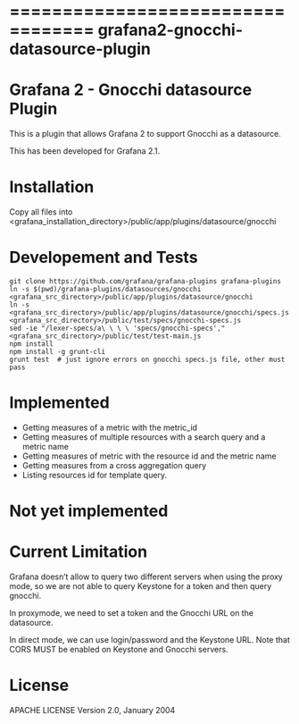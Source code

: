 ==================================
grafana2-gnocchi-datasource-plugin
==================================

Grafana 2 - Gnocchi datasource Plugin
=====================================

This is a plugin that allows Grafana 2 to support Gnocchi as a datasource.

This has been developed for Grafana 2.1.

Installation
============

Copy all files into <grafana_installation_directory>/public/app/plugins/datasource/gnocchi

Developement and Tests
======================

    git clone https://github.com/grafana/grafana-plugins grafana-plugins
    ln -s $(pwd)/grafana-plugins/datasources/gnocchi <grafana_src_directory>/public/app/plugins/datasource/gnocchi
    ln -s <grafana_src_directory>/public/app/plugins/datasource/gnocchi/specs.js <grafana_src_directory>/public/test/specs/gnocchi-specs.js
    sed -ie "/lexer-specs/a\ \ \ \ 'specs/gnocchi-specs'," <grafana_src_directory>/public/test/test-main.js
    npm install
    npm install -g grunt-cli
    grunt test  # just ignore errors on gnocchi specs.js file, other must pass

Implemented
===========

* Getting measures of a metric with the metric_id
* Getting measures of multiple resources with a search query and a metric name
* Getting measures of metric with the resource id and the metric name
* Getting measures from a cross aggregation query
* Listing resources id for template query.

Not yet implemented
===================


Current Limitation
==================

Grafana doesn’t allow to query two different servers when using the proxy mode,
so we are not able to query Keystone for a token and then query gnocchi.

In proxymode, we need to set a token and the Gnocchi URL on the datasource.

In direct mode, we can use login/password and the Keystone URL.
Note that CORS MUST be enabled on Keystone and Gnocchi servers.

License
=======

APACHE LICENSE Version 2.0, January 2004
